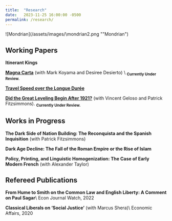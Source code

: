 ```yaml
---
title:  "Research"
date:   2023-11-25 16:00:00 -0500
permalink: /research/
---
```


![Mondrian](/assets/images/\mondrian2.png ""Mondrian")

## Working Papers

**Itinerant Kings**

**[Magna Carta](https://papers.ssrn.com/sol3/papers.cfm?abstract_id=4503918)**
(with Mark Koyama and Desiree Desierto) \\
<sub>**Currently Under Review.**

**[Travel Speed over the Longue Durée](https://papers.ssrn.com/sol3/papers.cfm?abstract_id=4635304)**

**[Did the Great Leveling Begin After 1921?](https://papers.ssrn.com/sol3/papers.cfm?abstract_id=4579359)** (with Vincent Geloso and Patrick Fitzsimmons).
<sub>**Currently Under Review.**

## Works in Progress

**The Dark Side of Nation Building: The Reconquista and the Spanish Inquisition** (with Patrick Fitzsimmons)

**Dark Age Decline: The Fall of the Roman Empire or the Rise of Islam**

**Policy, Printing, and Linguistic Homogenization: The Case of Early Modern French**
(with Alexander Taylor)

## Refereed Publications

**From Hume to Smith on the Common Law and English Liberty: A Comment on Paul Sagar**\\
Econ Journal Watch, 2022

**Classical Liberals on ‘Social Justice’** (with Marcus Shera)\\
Economic Affairs, 2020
